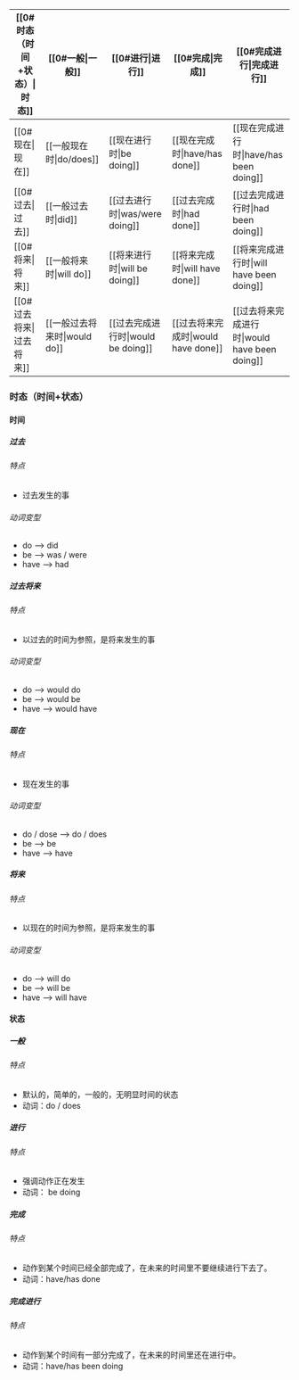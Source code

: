 |[[0#时态（时间+状态）\|时态]]|[[0#一般\|一般]]|[[0#进行\|进行]]|[[0#完成\|完成]]|[[0#完成进行\|完成进行]]|
|-|-|-|-|-|
|[[0#现在\|现在]]|[[一般现在时\|do/does]]|[[现在进行时\|be doing]]|[[现在完成时\|have/has done]]|[[现在完成进行时\|have/has been doing]]|
|[[0#过去\|过去]]|[[一般过去时\|did]]|[[过去进行时\|was/were doing]]|[[过去完成时\|had done]]|[[过去完成进行时\|had been doing]]|
|[[0#将来\|将来]]|[[一般将来时\|will do]]|[[将来进行时\|will be doing]]|[[将来完成时\|will have done]]|[[将来完成进行时\|will have been doing]]|
|[[0#过去将来\|过去将来]]|[[一般过去将来时\|would do]]|[[过去完成进行时\|would be doing]]|[[过去将来完成时\|would have done]]|[[过去将来完成进行时\|would have been doing]]|


### 时态（时间+状态）
#### 时间
##### 过去
###### 特点
* 过去发生的事
######  动词变型
* do --> did
* be --> was / were
* have --> had
##### 过去将来
######  特点
* 以过去的时间为参照，是将来发生的事
######  动词变型
* do --> would do
* be --> would be
* have --> would have
##### 现在
######  特点
* 现在发生的事
######  动词变型
* do / dose --> do / does
* be --> be
* have --> have
##### 将来
######  特点 
* 以现在的时间为参照，是将来发生的事
######  动词变型
* do --> will do 
* be --> will be
* have --> will have
#### 状态
##### 一般
###### 特点
* 默认的，简单的，一般的，无明显时间的状态
* 动词：do / does
##### 进行
######  特点
* 强调动作正在发生
* 动词： be doing 
##### 完成
######  特点
* 动作到某个时间已经全部完成了，在未来的时间里不要继续进行下去了。
* 动词：have/has done
##### 完成进行
######   特点
* 动作到某个时间有一部分完成了，在未来的时间里还在进行中。
* 动词：have/has been doing